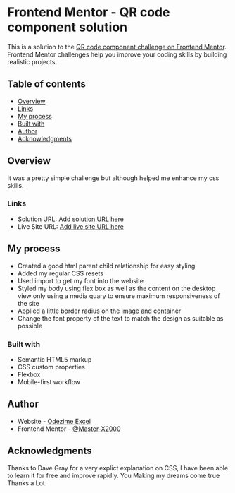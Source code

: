 # Frontend Mentor - QR code component solution

This is a solution to the [QR code component challenge on Frontend Mentor](https://www.frontendmentor.io/challenges/qr-code-component-iux_sIO_H). Frontend Mentor challenges help you improve your coding skills by building realistic projects. 

## Table of contents

  - [Overview](#overview)
  - [Links](#links)
  - [My process](#my-process)
  - [Built with](#built-with)
  - [Author](#author)
  - [Acknowledgments](#acknowledgments)

## Overview
  It was a pretty simple challenge but although helped me enhance my css skills.

### Links

- Solution URL: [Add solution URL here](https://github.com/master-x2000/FrontEndMentorQR-code)
- Live Site URL: [Add live site URL here](https://master-x2000.github.io/FrontEndMentorQR-code/)

## My process
  - Created a good html parent child relationship for easy styling
  - Added my regular CSS resets
  - Used import to get my font into the website
  - Styled my body using flex box as well as the content on the desktop view only using a media quary to ensure maximum responsiveness of the site
  - Applied a little border radius on the image and container
  - Change the font property of the text to match the design as suitable as possible

### Built with

- Semantic HTML5 markup
- CSS custom properties
- Flexbox
- Mobile-first workflow

## Author

- Website - [Odezime Excel](https://master-x2000.github.io/FrontEndMentorQR-code/)
- Frontend Mentor - [@Master-X2000](https://www.frontendmentor.io/profile/Master-X2000)

## Acknowledgments

Thanks to Dave Gray for a very explict explanation on CSS, I have been able to learn it for free and improve rapidly. You Making my dreams come true Thanks a Lot.